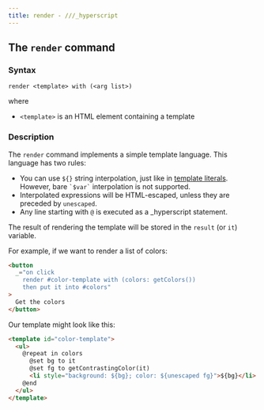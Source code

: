 ```yaml
---
title: render - ///_hyperscript
---
```


## The `render` command

### Syntax

`render <template> with (<arg list>)`

where

- `<template>` is an HTML element containing a template

### Description

The `render` command implements a simple template language. This language has two rules:

- You can use `${}` string interpolation, just like in [template literals](). However, bare `` `$var` `` interpolation is not supported.
- Interpolated expressions will be HTML-escaped, unless they are preceded by `unescaped`.
- Any line starting with `@` is executed as a \_hyperscript statement.

The result of rendering the template will be stored in the `result` (or `it`) variable.

For example, if we want to render a list of colors:

```html
<button
  _="on click
    render #color-template with (colors: getColors())
    then put it into #colors"
>
  Get the colors
</button>
```

Our template might look like this:

```html
<template id="color-template">
  <ul>
    @repeat in colors
      @set bg to it
      @set fg to getContrastingColor(it)
      <li style="background: ${bg}; color: ${unescaped fg}">${bg}</li>
    @end
  </ul>
</template>
```
